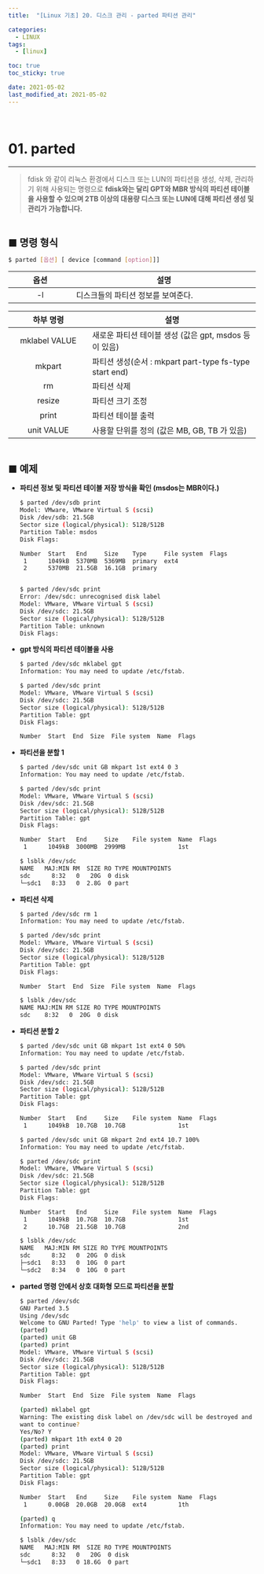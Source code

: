 ```yaml
---
title:  "[Linux 기초] 20. 디스크 관리 - parted 파티션 관리" 

categories:
  - LINUX
tags:
  - [linux]

toc: true
toc_sticky: true

date: 2021-05-02
last_modified_at: 2021-05-02
---
```

<br>

# 01. parted
---

<style>
table {
    font-size: 12pt;
}
table th:first-of-type {
    width: 5%;
}
table th:nth-of-type(2) {
    width: 15%;
}
table th:nth-of-type(3) {
    width: 50%;
}
table th:nth-of-type(4) {
    width: 30%;
}
big {
    font-size: 15pt;
}
</style>

> fdisk 와 같이 리눅스 환경에서 디스크 또는 LUN의  파티션을 생성, 삭제, 관리하기 위해 사용되는 명령으로 **fdisk와는 달리 GPT와 MBR 방식의 파티션 테이블을 사용할 수 있으며 2TB 이상의 대용량 디스크 또는 LUN에 대해 파티션 생성 및 관리가 가능합니다.**

<br>

<big> **■ 명령 형식** </big>

```bash
$ parted [옵션] [ device [command [option]]]
```

|옵션|설명|
|:---:|---|
|-l|디스크들의 파티션 정보를 보여준다.|

|하부 명령|설명|
|:---:|---|
|mklabel VALUE|새로운 파티션 테이블 생성 (값은 gpt, msdos 등이 있음)|
|mkpart|파티션 생성(순서 : mkpart part-type fs-type start end)|
|rm|파티션 삭제|
|resize|파티션 크기 조정|
|print|파티션 테이블 출력|
|unit VALUE|사용할 단위를 정의 (값은 MB, GB, TB 가 있음)|

<br>

<big> **■ 예제** </big>

+ **파티션 정보 및 파티션 테이블 저장 방식을 확인 (msdos는 MBR이다.)**

    ```bash
    $ parted /dev/sdb print
    Model: VMware, VMware Virtual S (scsi)
    Disk /dev/sdb: 21.5GB
    Sector size (logical/physical): 512B/512B
    Partition Table: msdos
    Disk Flags:

    Number  Start   End     Size    Type     File system  Flags
     1      1049kB  5370MB  5369MB  primary  ext4
     2      5370MB  21.5GB  16.1GB  primary


    $ parted /dev/sdc print
    Error: /dev/sdc: unrecognised disk label
    Model: VMware, VMware Virtual S (scsi)  
    Disk /dev/sdc: 21.5GB
    Sector size (logical/physical): 512B/512B 
    Partition Table: unknown
    Disk Flags:
    ```
    
+ **gpt 방식의 파티션 테이블을 사용**

    ```bash
    $ parted /dev/sdc mklabel gpt
    Information: You may need to update /etc/fstab.

    $ parted /dev/sdc print
    Model: VMware, VMware Virtual S (scsi)
    Disk /dev/sdc: 21.5GB
    Sector size (logical/physical): 512B/512B
    Partition Table: gpt
    Disk Flags:

    Number  Start  End  Size  File system  Name  Flags
    ```

+ **파티션을 분할 1**

    ```bash
    $ parted /dev/sdc unit GB mkpart 1st ext4 0 3
    Information: You may need to update /etc/fstab.

    $ parted /dev/sdc print
    Model: VMware, VMware Virtual S (scsi)
    Disk /dev/sdc: 21.5GB
    Sector size (logical/physical): 512B/512B
    Partition Table: gpt
    Disk Flags:

    Number  Start   End     Size    File system  Name  Flags
     1      1049kB  3000MB  2999MB               1st

    $ lsblk /dev/sdc
    NAME   MAJ:MIN RM  SIZE RO TYPE MOUNTPOINTS
    sdc      8:32   0   20G  0 disk
    └─sdc1   8:33   0  2.8G  0 part
    ```

+ **파티션 삭제**

    ```bash
    $ parted /dev/sdc rm 1
    Information: You may need to update /etc/fstab.

    $ parted /dev/sdc print
    Model: VMware, VMware Virtual S (scsi)
    Disk /dev/sdc: 21.5GB
    Sector size (logical/physical): 512B/512B
    Partition Table: gpt
    Disk Flags:

    Number  Start  End  Size  File system  Name  Flags

    $ lsblk /dev/sdc
    NAME MAJ:MIN RM SIZE RO TYPE MOUNTPOINTS
    sdc    8:32   0  20G  0 disk
    ```

+ **파티션 분할 2**

    ```bash
    $ parted /dev/sdc unit GB mkpart 1st ext4 0 50%
    Information: You may need to update /etc/fstab.

    $ parted /dev/sdc print
    Model: VMware, VMware Virtual S (scsi)
    Disk /dev/sdc: 21.5GB
    Sector size (logical/physical): 512B/512B
    Partition Table: gpt
    Disk Flags:

    Number  Start   End     Size    File system  Name  Flags
     1      1049kB  10.7GB  10.7GB               1st

    $ parted /dev/sdc unit GB mkpart 2nd ext4 10.7 100%
    Information: You may need to update /etc/fstab.

    $ parted /dev/sdc print
    Model: VMware, VMware Virtual S (scsi)
    Disk /dev/sdc: 21.5GB
    Sector size (logical/physical): 512B/512B
    Partition Table: gpt
    Disk Flags:

    Number  Start   End     Size    File system  Name  Flags
     1      1049kB  10.7GB  10.7GB               1st
     2      10.7GB  21.5GB  10.7GB               2nd

    $ lsblk /dev/sdc
    NAME   MAJ:MIN RM SIZE RO TYPE MOUNTPOINTS
    sdc      8:32   0  20G  0 disk
    ├─sdc1   8:33   0  10G  0 part
    └─sdc2   8:34   0  10G  0 part
    ```

+ **parted 명령 안에서 상호 대화형 모드로 파티션을 분할**

    ```bash
    $ parted /dev/sdc
    GNU Parted 3.5
    Using /dev/sdc
    Welcome to GNU Parted! Type 'help' to view a list of commands.
    (parted)
    (parted) unit GB
    (parted) print
    Model: VMware, VMware Virtual S (scsi)
    Disk /dev/sdc: 21.5GB
    Sector size (logical/physical): 512B/512B
    Partition Table: gpt
    Disk Flags:

    Number  Start  End  Size  File system  Name  Flags

    (parted) mklabel gpt
    Warning: The existing disk label on /dev/sdc will be destroyed and all data on this disk will be lost. Do you
    want to continue?
    Yes/No? Y
    (parted) mkpart 1th ext4 0 20
    (parted) print
    Model: VMware, VMware Virtual S (scsi)
    Disk /dev/sdc: 21.5GB
    Sector size (logical/physical): 512B/512B
    Partition Table: gpt
    Disk Flags:

    Number  Start   End     Size    File system  Name  Flags
     1      0.00GB  20.0GB  20.0GB  ext4         1th

    (parted) q
    Information: You may need to update /etc/fstab.

    $ lsblk /dev/sdc
    NAME   MAJ:MIN RM  SIZE RO TYPE MOUNTPOINTS
    sdc      8:32   0   20G  0 disk
    └─sdc1   8:33   0 18.6G  0 part
    ```